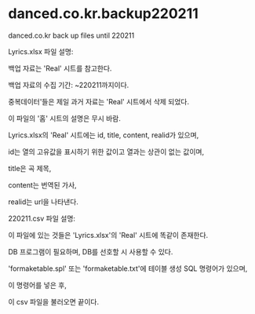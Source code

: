 # danced.co.kr.backup220211
danced.co.kr back up files until 220211






Lyrics.xlsx 파일 설명:

백업 자료는 'Real' 시트를 참고한다.

백업 자료의 수집 기간: ~220211까지이다.

중복데이터'들은 제일 과거 자료는 'Real' 시트에서 삭제 되었다.

이 파일의 '홈' 시트의 설명은 무시 바람.

Lyrics.xlsx의 'Real' 시트에는 id, title, content, realid가 있으며,

id는 열의 고유값을 표시하기 위한 값이고 열과는 상관이 없는 값이며,

title은 곡 제목,

content는 번역된 가사,

realid는 url을 나타낸다.






220211.csv 파일 설명:

이 파일에 있는 것들은 'Lyrics.xlsx'의 'Real' 시트에 똑같이 존재한다.

DB 프로그램이 필요하며, DB를 선호할 시 사용할 수 있다.

 'formaketable.spl' 또는 'formaketable.txt'에 테이블 생성 SQL 명령어가 있으며,
 
이 명령어를 넣은 후,

이 csv 파일을 불러오면 끝이다.

